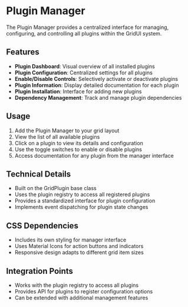 # Plugin Manager

The Plugin Manager provides a centralized interface for managing, configuring, and controlling all plugins within the GridUI system.

## Features

- **Plugin Dashboard**: Visual overview of all installed plugins
- **Plugin Configuration**: Centralized settings for all plugins
- **Enable/Disable Controls**: Selectively activate or deactivate plugins
- **Plugin Information**: Display detailed documentation for each plugin
- **Plugin Installation**: Interface for adding new plugins
- **Dependency Management**: Track and manage plugin dependencies

## Usage

1. Add the Plugin Manager to your grid layout
2. View the list of all available plugins
3. Click on a plugin to view its details and configuration
4. Use the toggle switches to enable or disable plugins
5. Access documentation for any plugin from the manager interface

## Technical Details

- Built on the GridPlugin base class
- Uses the plugin registry to access all registered plugins
- Provides a standardized interface for plugin configuration
- Implements event dispatching for plugin state changes

## CSS Dependencies

- Includes its own styling for manager interface
- Uses Material Icons for action buttons and indicators
- Responsive design adapts to different grid item sizes

## Integration Points

- Works with the plugin registry to access all plugins
- Provides API for plugins to register configuration options
- Can be extended with additional management features
